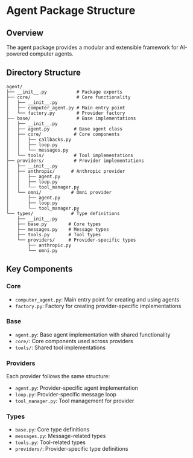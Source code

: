 # Agent Package Structure

## Overview
The agent package provides a modular and extensible framework for AI-powered computer agents.

## Directory Structure
```
agent/
├── __init__.py           # Package exports
├── core/                 # Core functionality
│   ├── __init__.py
│   ├── computer_agent.py # Main entry point
│   └── factory.py        # Provider factory
├── base/                 # Base implementations
│   ├── __init__.py
│   ├── agent.py         # Base agent class
│   ├── core/            # Core components
│   │   ├── callbacks.py
│   │   ├── loop.py
│   │   └── messages.py
│   └── tools/           # Tool implementations
├── providers/           # Provider implementations
│   ├── __init__.py
│   ├── anthropic/      # Anthropic provider
│   │   ├── agent.py
│   │   ├── loop.py
│   │   └── tool_manager.py
│   └── omni/           # Omni provider
│       ├── agent.py
│       ├── loop.py
│       └── tool_manager.py
└── types/              # Type definitions
    ├── __init__.py
    ├── base.py        # Core types
    ├── messages.py    # Message types
    ├── tools.py       # Tool types
    └── providers/     # Provider-specific types
        ├── anthropic.py
        └── omni.py
```

## Key Components

### Core
- `computer_agent.py`: Main entry point for creating and using agents
- `factory.py`: Factory for creating provider-specific implementations

### Base
- `agent.py`: Base agent implementation with shared functionality
- `core/`: Core components used across providers
- `tools/`: Shared tool implementations

### Providers
Each provider follows the same structure:
- `agent.py`: Provider-specific agent implementation
- `loop.py`: Provider-specific message loop
- `tool_manager.py`: Tool management for provider

### Types
- `base.py`: Core type definitions
- `messages.py`: Message-related types
- `tools.py`: Tool-related types
- `providers/`: Provider-specific type definitions
